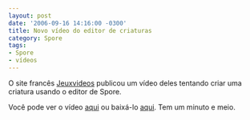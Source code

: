 ```yaml
---
layout: post
date: '2006-09-16 14:16:00 -0300'
title: Novo vídeo do editor de criaturas
category: Spore
tags:
- Spore
- vídeos
---
```

O site francês [Jeuxvideos](http://www.jeuxvideo.tv/spore-video-24149.html) publicou um vídeo deles tentando criar uma criatura usando o editor de Spore.

Você pode ver o vídeo [aqui](http://www.jeuxvideo.tv/spore-video-24149.html) ou baixá-lo [aqui](http://www.jeuxvideo.fr/telecharger-spore-32711.html). Tem um minuto e meio.
